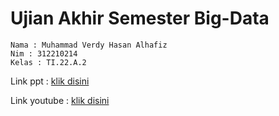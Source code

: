 # Ujian Akhir Semester Big-Data

```
Nama : Muhammad Verdy Hasan Alhafiz
Nim : 312210214
Kelas : TI.22.A.2
```

Link ppt : [klik disini](https://github.com/Mverdy22A2/UAS-Big-Data/blob/1327c0121d4d9e4e1af9a6c1227dafce0a46a303/PPT%20-%20Big%20Data.pptx)

Link youtube : [klik disini](https://youtu.be/QVFQQmXb_5Q)
